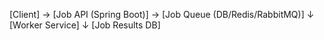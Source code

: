 [Client] → [Job API (Spring Boot)] → [Job Queue (DB/Redis/RabbitMQ)]
                                        ↓
                                    [Worker Service]
                                        ↓
                                    [Job Results DB]

